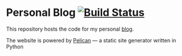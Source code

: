 # Personal Blog [![Build Status](https://travis-ci.org/ayushblog/ayushblog.github.io.svg?branch=source)](https://travis-ci.org/ayushblog/ayushblog.github.io)

This repository hosts the code for my personal [blog](https://ayushblog.github.io).

The website is powered by [Pelican](http://getpelican.com/) — a static site generator written in Python